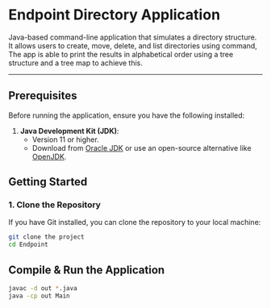 # Endpoint Directory Application

Java-based command-line application that simulates a directory structure. It allows users to create, move, delete, and list directories using command, The app is able to print the results in alphabetical order using a tree structure and a tree map to achieve this.

---

## **Prerequisites**

Before running the application, ensure you have the following installed:

1. **Java Development Kit (JDK)**:
   - Version 11 or higher.
   - Download from [Oracle JDK](https://www.oracle.com/java/technologies/javase-downloads.html) or use an open-source alternative like [OpenJDK](https://openjdk.org/).

## **Getting Started**

### **1. Clone the Repository**
If you have Git installed, you can clone the repository to your local machine:

```bash
git clone the project
cd Endpoint
```

## Compile & Run the Application
```bash
javac -d out *.java
java -cp out Main
```
